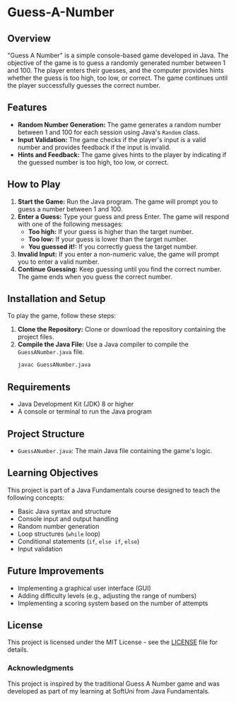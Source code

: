 # Guess-A-Number

## Overview
"Guess A Number" is a simple console-based game developed in Java. The objective of the game is to guess a randomly generated number between 1 and 100. The player enters their guesses, and the computer provides hints whether the guess is too high, too low, or correct. The game continues until the player successfully guesses the correct number.

## Features
- **Random Number Generation:** The game generates a random number between 1 and 100 for each session using Java's `Random` class.
- **Input Validation:** The game checks if the player's input is a valid number and provides feedback if the input is invalid.
- **Hints and Feedback:** The game gives hints to the player by indicating if the guessed number is too high, too low, or correct.

## How to Play
1. **Start the Game:** Run the Java program. The game will prompt you to guess a number between 1 and 100.
2. **Enter a Guess:** Type your guess and press Enter. The game will respond with one of the following messages:
   - **Too high:** If your guess is higher than the target number.
   - **Too low:** If your guess is lower than the target number.
   - **You guessed it!:** If you correctly guess the target number.
3. **Invalid Input:** If you enter a non-numeric value, the game will prompt you to enter a valid number.
4. **Continue Guessing:** Keep guessing until you find the correct number. The game ends when you guess the correct number.

## Installation and Setup
To play the game, follow these steps:

1. **Clone the Repository:** Clone or download the repository containing the project files.
2. **Compile the Java File:** Use a Java compiler to compile the `GuessANumber.java` file.
   ```sh
   javac GuessANumber.java

## Requirements
- Java Development Kit (JDK) 8 or higher
- A console or terminal to run the Java program

## Project Structure
- `GuessANumber.java`: The main Java file containing the game's logic.

## Learning Objectives
This project is part of a Java Fundamentals course designed to teach the following concepts:

- Basic Java syntax and structure
- Console input and output handling
- Random number generation
- Loop structures (`while` loop)
- Conditional statements (`if`, `else if`, `else`)
- Input validation

## Future Improvements
- Implementing a graphical user interface (GUI)
- Adding difficulty levels (e.g., adjusting the range of numbers)
- Implementing a scoring system based on the number of attempts

## License
This project is licensed under the MIT License - see the [LICENSE](LICENSE) file for details.

### Acknowledgments
This project is inspired by the traditional Guess A Number game and was developed as part of my learning at SoftUni from Java Fundamentals.

